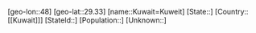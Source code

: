 ﻿---
location: [29.33,48]
type: City
tags:
- geo/City


SpocWebEntityId: 31718
isDeleted: false
confidential: public

---
[geo-lon::48]
[geo-lat::29.33]
[name::Kuwait=Kuweit]
[State::]
[Country::[[Kuwait]]]
[StateId::]
[Population::]
[Unknown::]

